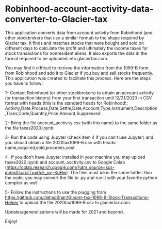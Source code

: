 # Robinhood-account-acctivity-data-converter-to-Glacier-tax
This application converts data from account activity from Robinhood (and other stockbrokers that use a similar format) to the shape required by Glacier tax. It finds and matches stocks that were bought and sold on different days to calculate the profit and ultimately the income taxes for stock transactions for nonresident aliens. It also exports the data in the format required to be uploaded into glaciertax.com.

You may find it difficult to retrieve the information from the 1099-B form from Robinhood and add it to Glacier if you buy and sell stocks frequently. This application was created to facilitate this process. Here are the steps you have to follow:

1- Contact Robinhood (or other stockbrokers) to obtain an account activity (or transaction history) from your first transaction until 12/31/2020 in CSV format with heads (this is the standard heads for Robinhood):
Activity,Date,Process,Date,Settle,Date,Account,Type,Instrument,Description,Trans,Code,Quantity,Price,Amount,Suppressed

2- Bring the file account_acctivity.csv (with this name) to the same folder as the file taxes2020.ipynb. 

3- Run the code using Jupyter (check item 4 if you can't use Jupyter) and you should obtain a file 2020tax1099-B.csv with heads:
name,acquired,sold,proceeds,cost

4- If you don't have Jupyter installed in your machine you may upload taxes2020.ipynb and account_acctivity.csv to Google Colab (https://colab.research.google.com/?utm_source=scs-index#scrollTo=0cE_xvj-KuHw). The files must be in the same folder. Run the code. you may convert the file to .py and run it with your favorite python compiler as well.

5- Follow the instructions to use the plugging from https://github.com/JiahaoShan/Glacier-tax-1099-B-Stock-Transactions-Helper to upload the file 2020tax1099-B.csv to glaciertax.com.

Updates/generalizations will be made for 2021 and beyond.

Enjoy!
